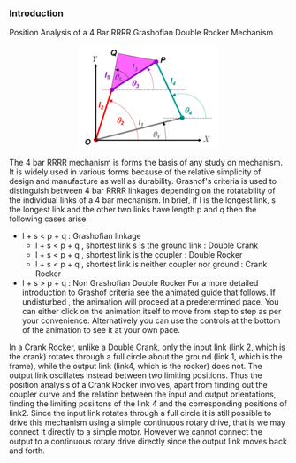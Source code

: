 ### Introduction

Position Analysis of a 4 Bar RRRR Grashofian Double Rocker Mechanism

<div align="center">
<img src="images/RRRR_schematic.gif" width="50%">
</div>

The 4 bar RRRR mechanism is forms the basis of any study on mechanism. It is widely used in various forms because of the relative simplicity of design and manufacture as well as durability. Grashof's criteria is used to distinguish between 4 bar RRRR linkages depending on the rotatability of the individual links of a 4 bar mechanism. In brief, if l is the longest link, s the longest link and the other two links have length p and q then the following cases arise

- l + s < p + q : Grashofian linkage
  - l + s < p + q , shortest link s is the ground link : Double Crank
  - l + s < p + q , shortest link is the coupler : Double Rocker
  - l + s < p + q , shortest link is neither coupler nor ground : Crank Rocker
- l + s > p + q : Non Grashofian Double Rocker
For a more detailed introduction to Grashof criteria see the animated guide that follows. If undisturbed , the animation will proceed at a predetermined pace. You can either click on the animation itself to move from step to step as per your convenience. Alternatively you can use the controls at the bottom of the animation to see it at your own pace.

In a Crank Rocker, unlike a Double Crank, only the input link (link 2, which is the crank) rotates through a full circle about the ground (link 1, which is the frame), while the output link (link4, which is the rocker) does not. The output link oscillates instead between two limiting positions. Thus the position analysis of a Crank Rocker involves, apart from finding out the coupler curve and the relation between the input and output orientations, finding the limiting posiitons of the link 4 and the corresponding positions of link2. Since the input link rotates through a full circle it is still possible to drive this mechanism using a simple continuous rotary drive, that is we may connect it directly to a simple motor. However we cannot connect the output to a continuous rotary drive directly since the output link moves back and forth.